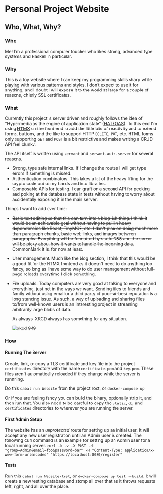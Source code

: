 # Personal Project Website

## Who, What, Why?

### Who
Me! I'm a professional computer toucher who likes strong, advanced type systems and Haskell in particular.

### Why
This is a toy website where I can keep my programming skills sharp while playing with various patterns and styles. I don't expect to use it for anything, and I doubt I will expose it to the world at large for a couple of reasons, chiefly SSL certificates.

### What
Currently this project is server driven and roughly follows the idea of "Hypermedia as the engine of application state" ([HATEOAS](https://en.wikipedia.org/wiki/HATEOAS)). To this end I'm using [HTMX](https://htmx.org/) on the front end to add the little bits of reactivity and to extend forms, buttons, and the like to support HTTP `DELETE`, `PUT`, etc. HTML forms only supporting `GET` and `POST` is a bit restrictive and makes writing a CRUD API feel clunky.

The API itself is written using `servant` and `servant-auth-server` for several reasons.
- Strong, type safe internal links. If I change the routes I will get type errors if something is missed.
- Authentication combinators. This takes a lot of the heavy lifting for the crypto code out of my hands and into libraries.
- Composable APIs for testing. I can graft on a second API for peeking and poking at the database state in tests without having to worry about accidentally exposing it in the main server.

Things I want to add over time:
- ~~Basic text editing so that this can turn into a blog-ish thing. I think it would be an achievable goal without having to pull in heavy dependencies like React, TinyMCE, etc. I don't plan on doing much more than paragraph chunks, basic web links, and images between paragraphs. Everything will be formatted by static CSS and the server will be picky about how it wants to handle the incoming data.~~ CommonMark it is, for now at least.
- User management. Much like the blog section, I think that this would be a good fit for the HTMX frontend as it doesn't need to do anything too fancy, so long as I have some way to do user management without full-page reloads everytime I click something.
- File uploads. Today computers are very good at talking to everyone and everything, just not in the ways we want. Sending files to friends and family without using email or a third party of poor-at-best reputation is a long standing issue. As such, a way of uploading and sharing files to/from well-known users is an interesting project in streaming arbitrarily large blobs of data.

  As always, XKCD always has something for any situation.

  ![xkcd 949](https://imgs.xkcd.com/comics/file_transfer.png)

### How

#### Running The Server

Create, link, or copy a TLS certificate and key file into the project `certificates` directory with the name `certificate.pem` and `key.pem`. These files aren't automatically reloaded if they change while the server is runnning.

Do this `cabal run Website` from the project root, or `docker-compose up`

Or if you are feeling fancy you can build the binary, optionally strip it, and then run that. You also need to be careful to copy the `static`, `db`, and `certificates` directories to wherever you are running the server.

#### First Admin Setup

The website has an _unprotected_ route for setting up an initial user. It will accept any new user registration until an Admin user is created.
The following curl command is an example for setting up an Admin user for a local running server.
`curl -k -v -X POST -d "group=Admin&email=foo&password=bar" -H "Content-Type: application/x-www-form-urlencoded" "https://localhost:8080/register"`

#### Tests
Run this `cabal run Website-test`, or `docker-compose up test --build`. It will create a new testing database and stomp all over that as it throws requests left, right, and all over the place.